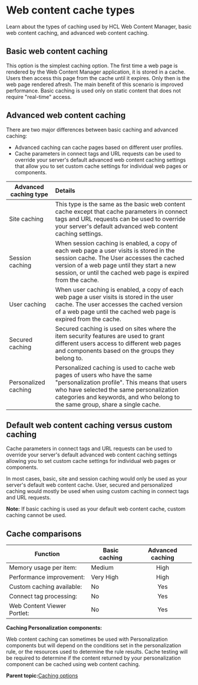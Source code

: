 # Web content cache types

Learn about the types of caching used by HCL Web Content Manager, basic web content caching, and advanced web content caching.

## Basic web content caching

This option is the simplest caching option. The first time a web page is rendered by the Web Content Manager application, it is stored in a cache. Users then access this page from the cache until it expires. Only then is the web page rendered afresh. The main benefit of this scenario is improved performance. Basic caching is used only on static content that does not require "real-time" access.

## Advanced web content caching

There are two major differences between basic caching and advanced caching:

-   Advanced caching can cache pages based on different user profiles.
-   Cache parameters in connect tags and URL requests can be used to override your server's default advanced web content caching settings that allow you to set custom cache settings for individual web pages or components.

|Advanced caching type|Details|
|---------------------|:------|
|Site caching|This type is the same as the basic web content cache except that cache parameters in connect tags and URL requests can be used to override your server's default advanced web content caching settings.|
|Session caching|When session caching is enabled, a copy of each web page a user visits is stored in the session cache. The User accesses the cached version of a web page until they start a new session, or until the cached web page is expired from the cache.|
|User caching|When user caching is enabled, a copy of each web page a user visits is stored in the user cache. The user accesses the cached version of a web page until the cached web page is expired from the cache.|
|Secured caching|Secured caching is used on sites where the item security features are used to grant different users access to different web pages and components based on the groups they belong to.|
|Personalized caching|Personalized caching is used to cache web pages of users who have the same "personalization profile". This means that users who have selected the same personalization categories and keywords, and who belong to the same group, share a single cache.|

## Default web content caching versus custom caching

Cache parameters in connect tags and URL requests can be used to override your server's default advanced web content caching settings allowing you to set custom cache settings for individual web pages or components.

In most cases, basic, site and session caching would only be used as your server's default web content cache. User, secured and personalized caching would mostly be used when using custom caching in connect tags and URL requests.

**Note:** If basic caching is used as your default web content cache, custom caching cannot be used.

## Cache comparisons

|Function|Basic caching|Advanced caching|
|--------|-------------|:--------------:|
|Memory usage per item:|Medium|High|
|Performance improvement:|Very High|High|
|Custom caching available:|No|Yes|
|Connect tag processing:|No|Yes|
|Web Content Viewer Portlet:|No|Yes|

**Caching Personalization components:**

Web content caching can sometimes be used with Personalization components but will depend on the conditions set in the personalization rule, or the resources used to determine the rule results. Cache testing will be required to determine if the content returned by your personalization component can be cached using web content caching.

**Parent topic:**[Caching options](../wcm/wcm_config_delivery_caching.md)

